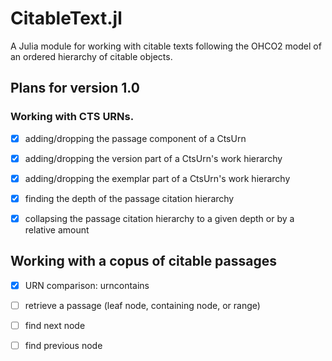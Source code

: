 # CitableText.jl

A Julia module for working with citable texts following the OHCO2 model of an ordered hierarchy of citable objects.

## Plans for version 1.0


### Working with CTS URNs.


- [x] adding/dropping the passage component of a CtsUrn
- [x] adding/dropping the version part of a CtsUrn's work hierarchy
- [x] adding/dropping the exemplar part of a CtsUrn's work hierarchy
- [x] finding the depth of the passage citation hierarchy
- [x] collapsing the passage citation hierarchy to a given depth or by a relative amount





## Working with a copus of citable passages



- [x] URN comparison: urncontains 
- [ ] retrieve a passage (leaf node, containing node, or range)
- [ ] find next node
- [ ] find previous node


